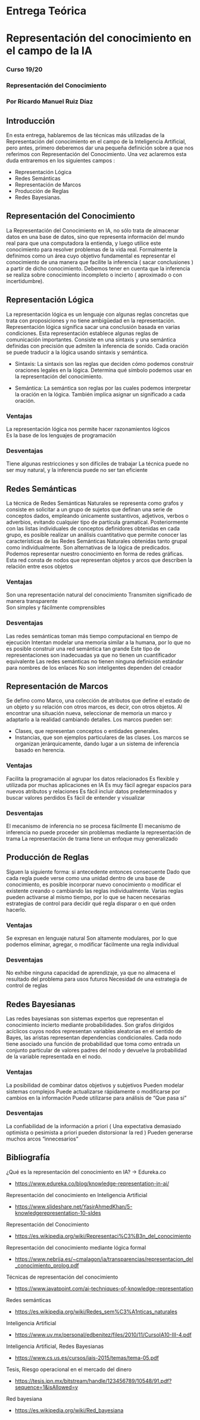 # Entrega Teórica
# Representación del conocimiento en el campo de la IA
### Curso 19/20
### Representación del Conocimiento
### Por Ricardo Manuel Ruiz Díaz

## Introducción
En esta entrega, hablaremos de las técnicas más utilizadas de la Representación del conocimiento en el campo de la Inteligencia Artificial, pero antes, primero deberemos dar una pequeña definición sobre a que nos referimos con Representación del Conocimiento. Una vez aclaremos esta duda entraremos en los siguientes campos :
-	Representación Lógica
-	Redes Semánticas
-	Representación de Marcos
-	Producción de Reglas
-	Redes Bayesianas.

## Representación del Conocimiento
La Representación del Conocimiento en IA, no sólo trata de almacenar datos en una base de datos, sino que representa información del mundo real para que una computadora la entienda, y luego utilice este conocimiento para resolver problemas de la vida real.
Formalmente la definimos como un área cuyo objetivo fundamental es representar el conocimiento de una manera que facilite la inferencia ( sacar conclusiones ) a partir de dicho conocimiento.
Debemos tener en cuenta que la inferencia se realiza sobre conocimiento incompleto o incierto ( aproximado o con incertidumbre).

## Representación Lógica
La representación lógica es un lenguaje con algunas reglas concretas que trata con proposiciones y no tiene ambigüedad en la representación. Representación lógica significa sacar una conclusión basada en varias condiciones. Esta representación establece algunas reglas de comunicación importantes. Consiste en una sintaxis y una semántica definidas con precisión que admiten la inferencia de sonido. Cada oración se puede traducir a la lógica usando sintaxis y semántica.
-	Sintaxis:
        La sintaxis son las reglas que deciden cómo podemos construir oraciones legales en la lógica.
        Determina qué símbolo podemos usar en la representación del conocimiento.

-	Semántica:
        La semántica son reglas por las cuales podemos interpretar la oración en la lógica.
        También implica asignar un significado a cada oración.

### Ventajas
La representación lógica nos permite hacer razonamientos lógicos	
Es la base de los lenguajes de programación	

### Desventajas
Tiene algunas restricciones y son difíciles de trabajar
La técnica puede no ser muy natural, y la inferencia puede no ser tan eficiente

## Redes Semánticas
La técnica de Redes Semánticas Naturales se representa como grafos y consiste en solicitar a un grupo de sujetos que definan una serie de conceptos dados, empleando únicamente sustantivos, adjetivos, verbos o adverbios, evitando cualquier tipo de partícula gramatical. Posteriormente con las listas individuales de conceptos definidores obtenidas en cada grupo, es posible realizar un análisis cuantitativo que permite conocer las características de las Redes Semánticas Naturales obtenidas tanto grupal como individualmente. 
Son alternativas de la lógica de predicados. Podemos representar nuestro conocimiento en forma de redes gráficas. Esta red consta de nodos que representan objetos y arcos que describen la relación entre esos objetos 

### Ventajas
Son una representación natural del conocimiento	
Transmiten significado de manera transparente	
Son simples y fácilmente comprensibles	

### Desventajas
Las redes semánticas toman más tiempo computacional en tiempo de ejecución
Intentan modelar una memoria similar a la humana, por lo que no es posible construir una red semántica tan grande
Este tipo de representaciones son inadecuadas ya que no tienen un cuantificador equivalente
Las redes semánticas no tienen ninguna definición estándar para nombres de los enlaces
No son inteligentes dependen del creador

## Representación de Marcos
Se defino como Marco, una colección de atributos que define el estado de un objeto y su relación con otros marcos, es decir, con otros objetos.
Al encontrar una situación nueva, seleccionar de memoria un marco y adaptarlo a la realidad cambiando detalles.
Los marcos pueden ser:
-	Clases, que representan conceptos o entidades generales.
-	Instancias, que son ejemplos particulares de las clases.
Los marcos se organizan jerárquicamente, dando lugar a un sistema de inferencia basado en herencia.

### Ventajas
Facilita la programación al agrupar los datos relacionados
Es flexible y utilizada por muchas aplicaciones en IA
Es muy fácil agregar espacios para nuevos atributos y relaciones
Es fácil incluir datos predeterminados y buscar valores perdidos
Es fácil de entender y visualizar

### Desventajas
El mecanismo de inferencia no se procesa fácilmente
El mecanismo de inferencia no puede proceder sin problemas mediante la representación de trama
La representación de trama tiene un enfoque muy generalizado

## Producción de Reglas
Siguen la siguiente forma:
si antecedente entonces consecuente
Dado que cada regla puede verse como una unidad dentro de una base de conocimiento, es posible incorporar nuevo conocimiento o modificar el existente creando o cambiando las reglas individualmente.
Varias reglas pueden activarse al mismo tiempo, por lo que se hacen necesarias estrategias de control para decidir qué regla disparar o en qué orden hacerlo.

### Ventajas
Se expresan en lenguaje natural
Son altamente modulares, por lo que podemos eliminar, agregar, o modificar fácilmente una regla individual

### Desventajas
No exhibe ninguna capacidad de aprendizaje, ya que no almacena el resultado del problema para usos futuros
Necesidad de una estrategia de control de reglas

## Redes Bayesianas
Las redes bayesianas son sistemas expertos que representan el conocimiento incierto mediante probabilidades.
Son grafos dirigidos acíclicos cuyos nodos representan variables aleatorias en el sentido de Bayes, las aristas representan dependencias condicionales.
Cada nodo tiene asociado una función de probabilidad que toma como entrada un conjunto particular de valores padres del nodo y devuelve la probabilidad de la variable representada en el nodo.

### Ventajas
La posibilidad de combinar datos objetivos y subjetivos
Pueden modelar sistemas complejos
Puede actualizarse rápidamente o modificarse por cambios en la información
Puede utilizarse para análisis de “Que pasa si”

### Desventajas
La confiabilidad de la información a priori ( Una expectativa demasiado optimista o pesimista a priori pueden distorsionar la red )
Pueden generarse muchos arcos “innecesarios”

## Bibliografía
¿Qué es la representación del conocimiento en IA? -> Edureka.co
-   https://www.edureka.co/blog/knowledge-representation-in-ai/

Representación del conocimiento en Inteligencia Artificial 
-   https://www.slideshare.net/YasirAhmedKhan/5-knowledgerepresentation-10-sldes

Representación del Conocimiento
-   https://es.wikipedia.org/wiki/Representaci%C3%B3n_del_conocimiento

Representación del conocimiento mediante lógica formal 
-   https://www.nebrija.es/~cmalagon/ia/transparencias/representacion_del_conocimiento_prolog.pdf 

Técnicas de representación del conocimiento
-   https://www.javatpoint.com/ai-techniques-of-knowledge-representation

Redes semánticas
-   https://es.wikipedia.org/wiki/Redes_sem%C3%A1nticas_naturales

Inteligencia Artificial
-   https://www.uv.mx/personal/edbenitez/files/2010/11/CursoIA10-III-4.pdf

Inteligencia Artificial, Redes Bayesianas
-   https://www.cs.us.es/cursos/iais-2015/temas/tema-05.pdf 

Tesis, Riesgo operacional en el mercado del dinero
-   https://tesis.ipn.mx/bitstream/handle/123456789/10548/91.pdf?sequence=1&isAllowed=y

Red bayesiana
-   https://es.wikipedia.org/wiki/Red_bayesiana

